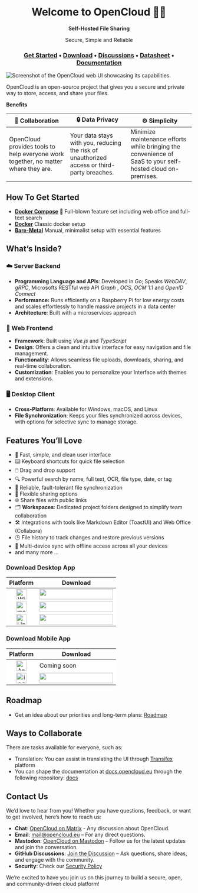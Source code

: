 <h1 align="center">Welcome to OpenCloud 👋🏼</h1>

<p align="center"><strong>Self-Hosted File Sharing</strong></p>
<p align="center">Secure, Simple and Reliable</p>

<h3 align="center">
  <b><a target="_blank" href="https://docs.opencloud.eu/docs/admin/getting-started/container/docker-compose-local">Get Started</a></b>
  •
  <a href="https://github.com/opencloud-eu/.github/edit/main/profile/README.md#download-desktop-app">Download</a>
  •
  <a href="https://github.com/orgs/opencloud-eu/discussions">Discussions</a>
  •
  <a href="https://docs.opencloud.eu/docs/admin/welcome/datasheet">Datasheet</a>
  •
  <a href="https://docs.opencloud.eu/">Documentation</a>
  </h3>

![Screenshot of the OpenCloud web UI showcasing its capabilities.](https://raw.githubusercontent.com/opencloud-eu/.github/refs/heads/main/profile/web-ui-gallery-view-optimized.jpg)

OpenCloud is an open-source project that gives you a secure and private way to store, access, and share your files.

**Benefits**

| 🤝 **Collaboration**               | 🔒 **Data Privacy**              | ⚙️ **Simplicity**                          |
|------------------------------------|----------------------------------|--------------------------------------------|
| OpenCloud provides tools to help everyone work together, no matter where they are. | Your data stays with you, reducing the risk of unauthorized access or third-party breaches. | Minimize maintenance efforts while bringing the convenience of SaaS to your self-hosted cloud on-premises. |


## How To Get Started

- **[Docker Compose](https://docs.opencloud.eu/docs/admin/getting-started/container/docker-compose-local)** 🌟 Full-blown feature set including web office and full-text search 
- **[Docker](https://docs.opencloud.eu/docs/admin/getting-started/container/docker)** Classic docker setup 
- **[Bare-Metal](https://docs.opencloud.eu/docs/admin/getting-started/other/bare-metal)** Manual, minimalist setup with essential features 


## What’s Inside?

### ☁️ Server Backend

- **Programming Language and APIs**: Developed in _Go_; Speaks _WebDAV_, _gRPC_, Microsofts RESTful web API _Graph_ , _OCS_, _OCM_ 1.1 and _OpenID Connect_  
- **Performance:** Runs efficiently on a Raspberry Pi for low energy costs and scales effortlessly to handle massive projects in a data center
- **Architecture**: Built with a microservices approach


### 🐻 Web Frontend

- **Framework**: Built using _Vue.js_ and _TypeScript_
- **Design**: Offers a clean and intuitive interface for easy navigation and file management.
- **Functionality**: Allows seamless file uploads, downloads, sharing, and real-time collaboration.
- **Customization**: Enables you to personalize your Interface  with themes and extensions.

### 🖥️ Desktop Client

- **Cross-Platform**: Available for Windows, macOS, and Linux
- **File Synchronization**: Keeps your files synchronized across devices, with options for selective sync to manage storage.

## Features You’ll Love

- 🚀 Fast, simple, and clean user interface  
- ⌨️ Keyboard shortcuts for quick file selection  
- 🖱️ Drag and drop support
- 🔍 Powerful search by name, full text, OCR, file type, date, or tag 
- 🔄 Reliable, fault-tolerant file synchronization  
- 🔗 Flexible sharing options  
- 🌐 Share files with public links  
- 🗂️ **Workspaces**: Dedicated project folders designed to simplify team collaboration
- 🛠️ Integrations with tools like Markdown Editor (ToastUI) and Web Office (Collabora)  
- 🕒 File history to track changes and restore previous versions  
- 📱 Multi-device sync with offline access across all your devices  
- and many more ...

### Download Desktop App

<table>
  <thead>
    <tr>
      <th>Platform</th>
      <th>Download</th>
    </tr>
  </thead>
  <tbody>
    <tr>
      <td align="center" style="background-color:#ffffff;">
        <img src="https://img.icons8.com/?size=100&id=108792&format=png&color=000000" alt="Windows" style="height:28px"/>
      </td>
      <td align="left" style="background-color:#ffffff;">
        <a target="_blank" href="https://apps.microsoft.com/detail/9pbx43hcmldq?mode=direct">
          <img src="https://img.shields.io/badge/Download-Microsoft_Store-20434f?style=for-the-badge&logo=microsoft&logoColor=ffffff&labelColor=20434f&color=20434f&label=Download" style="width:200px;height:28px;"/>
        </a><br/>
      </td>
    </tr>
    <tr>
      <td align="center" style="background-color:#ffffff;">
        <img src="https://img.icons8.com/?size=100&id=30659&format=png&color=000000" alt="macOS" style="height:28px"/>
      </td>
      <td align="left" style="background-color:#ffffff;">
        <a href="https://github.com/opencloud-eu/desktop/releases/download/v1.0.0/OpenCloud_Desktop-v1.0.0-macos-clang-arm64.pkg">
          <img src="https://img.shields.io/badge/Download-pkg-20434f?style=for-the-badge&logo=apple&logoColor=ffffff&labelColor=20434f&color=20434f&label=Download" style="width:200px;height:28px;"/>
        </a><br/>
      </td>
    </tr>
    <tr>
      <td align="center" style="background-color:#ffffff;">
        <img src="https://img.icons8.com/?size=100&id=17842&format=png&color=000000" alt="Linux" style="height:28px"/>
      </td>
      <td align="left" style="background-color:#ffffff;">
        <a target="_blank" href="https://github.com/opencloud-eu/desktop/releases/download/v1.0.0/OpenCloud_Desktop-v1.0.0-linux-gcc-x86_64.AppImage">
          <img src="https://img.shields.io/badge/Download-AppImage-20434f?style=for-the-badge&logo=linux&logoColor=ffffff&labelColor=20434f&color=20434f&label=Download" style="width:200px;height:28px;"/>
        </a><br/>
      </td>
    </tr>
  </tbody>
</table>

### Download Mobile App

<table>
  <thead>
    <tr>
      <th>Platform</th>
      <th>Download</th>
    </tr>
  </thead>
  <tbody>
    <tr>
      <td align="center" style="background-color:#ffffff;">
        <img src="https://img.icons8.com/?size=100&id=17836&format=png&color=000000" alt="Android" style="height:28px"/>
      </td>
      <td align="left" style="background-color:#ffffff;">
Coming soon
        <!-- <a href="#">
          <img target="_blank" src="https://img.shields.io/badge/Download-Play_Store-20434f?style=for-the-badge&logo=google-play&logoColor=ffffff&labelColor=20434f&color=20434f&label=Download" style="width:200px;height:28px;"/>
        </a> -->
<br/>
      </td>
    </tr>
    <tr>
      <td align="center" style="background-color:#ffffff;">
        <img src="https://img.icons8.com/?size=100&id=20822&format=png&color=000000" alt="iOS" style="height:28px"/>
      </td>
      <td align="left" style="background-color:#ffffff;">
        <a target="_blank" href="https://apps.apple.com/de/app/id6743121005">
          <img src="https://img.shields.io/badge/Download-App_Store-20434f?style=for-the-badge&logo=appstore&logoColor=ffffff&labelColor=20434f&color=20434f&label=Download" style="width:200px;height:28px;"/>
        </a><br/>
      </td>
    </tr>
  </tbody>
</table>





## Roadmap
- Get an idea about our priorities and long-term plans: [Roadmap](https://opencloud.eu/roadmap)

## Ways to Collaborate

There are tasks available for everyone, such as:
- Translation: You can assist in translating the UI through [Transifex](https://explore.transifex.com/opencloud-eu/opencloud-eu/) platform
- You can shape the documentation at [docs.opencloud.eu](https://docs.opencloud.eu/docs/user/intro) through the following repository: [docs](https://github.com/opencloud-eu/docs)


## Contact Us

We’d love to hear from you! Whether you have questions, feedback, or want to get involved, here’s how to reach us:

- **Chat**: [OpenCloud on Matrix](https://matrix.to/#/#opencloud:matrix.org) - Any discussion about OpenCloud.
- **Email**: [mail@opencloud.eu](mailto:mail@opencloud.eu) – For any direct questions.
- **Mastodon**: [OpenCloud on Mastodon](https://social.opencloud.eu/@OpenCloud) – Follow us for the latest updates and join the conversation.
- **GitHub Discussions**: [Join the Discussion](https://github.com/orgs/opencloud-eu/discussions) – Ask questions, share ideas, and engage with the community.
- **Security**: Check our [Security Policy](SECURITY.md)

We’re excited to have you join us on this journey to build a secure, open, and community-driven cloud platform!
